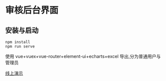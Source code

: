 # 审核后台界面

## 安装与启动

```
npm install
npm run serve
```

使用 vue+vuex+vue-router+element-ui+echarts+excel 导出,分为普通用户与管理员

[线上演示](http://www.pangbo51.com:8034/)
